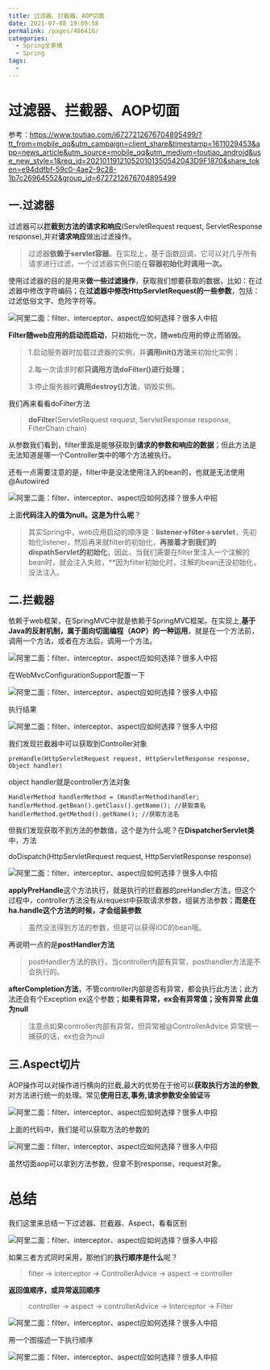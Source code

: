 ```yaml
---
title: 过滤器、拦截器、AOP切面
date: 2021-07-08 19:09:58
permalink: /pages/486416/
categories:
  - Spring全家桶
  - Spring
tags:
  - 
---
```

# 过滤器、拦截器、AOP切面

参考：https://www.toutiao.com/i6727212676704895499/?tt_from=mobile_qq&utm_campaign=client_share&timestamp=1611029453&app=news_article&utm_source=mobile_qq&utm_medium=toutiao_android&use_new_style=1&req_id=202101191210520101350542043D9F1870&share_token=e94ddfbf-59c0-4ae2-9c28-1b7c26964552&group_id=6727212676704895499

## 一.过滤器

过滤器可以**拦截到方法的请求和响应**(ServletRequest request, ServletResponse response),并对**请求响应**做出过滤操作。

> 过滤器**依赖于servlet容器**。在实现上，基于函数回调，它可以对几乎所有请求进行过滤，一个过滤器实例只能在**容器初始化时调用一次。**

使用过滤器的目的是用来**做一些过滤操作**，获取我们想要获取的数据，比如：在过滤器中修改字符编码；在**过滤器中修改HttpServletRequest的一些参数**，包括：过滤低俗文字、危险字符等。

![阿里二面：filter、interceptor、aspect应如何选择？很多人中招](https://p3-tt.byteimg.com/origin/pgc-image/01f32e1b6dff4f66bffc53af821ed736?from=pc)

**Filter随web应用的启动而启动**，只初始化一次，随web应用的停止而销毁。

> 1.启动服务器时加载过滤器的实例，并**调用init()方法**来初始化实例；
>
> 2.每一次请求时都**只调用方法doFilter()进行处理**；
>
> 3.停止服务器时**调用destroy()方法**，销毁实例。

我们再来看看doFilter方法

> **doFilter**(ServletRequest request, ServletResponse response, FilterChain chain)

从参数我们看到，filter里面是能够获取到**请求的参数和响应的数据**；但此方法是无法知道是哪一个Controller类中的哪个方法被执行。

还有一点需要注意的是，filter中是没法使用注入的bean的，也就是无法使用@Autowired

![阿里二面：filter、interceptor、aspect应如何选择？很多人中招](https://p1-tt.byteimg.com/origin/pgc-image/1ea825806f9b48539e40356438d59fb2?from=pc)

上面**代码注入的值为null。这是为什么呢**？

> 其实Spring中，web应用启动的顺序是：**listener->filter->servlet**，先初始化listener，然后再来就filter的初始化，**再接着才到我们的dispathServlet的初始化**，因此，当我们需要在filter里注入一个注解的bean时，就会注入失败，**因为filter初始化时，注解的bean还没初始化，没法注入。

## 二.拦截器

依赖于web框架，在SpringMVC中就是依赖于SpringMVC框架。在实现上,**基于Java的反射机制，属于面向切面编程（AOP）的一种运用**，就是在一个方法前，调用一个方法，或者在方法后，调用一个方法。

![阿里二面：filter、interceptor、aspect应如何选择？很多人中招](https://p3-tt.byteimg.com/origin/pgc-image/c3ca6d39a44843c3b88534e09d525963?from=pc)



在WebMvcConfigurationSupport配置一下

![阿里二面：filter、interceptor、aspect应如何选择？很多人中招](https://p3-tt.byteimg.com/origin/pgc-image/a94aff8bd9874a4db7b8fee2b4e1eb7d?from=pc)



执行结果

![阿里二面：filter、interceptor、aspect应如何选择？很多人中招](https://p6-tt.byteimg.com/origin/pgc-image/e767e9004c344787a54f2f6f7e2aa6ef?from=pc)



我们发现拦截器中可以获取到Controller对象

```
preHandle(HttpServletRequest request, HttpServletResponse response, Object handler)
```

object handler就是controller方法对象

```
HandlerMethod handlerMethod = (HandlerMethod)handler;
handlerMethod.getBean().getClass().getName(); //获取类名
handlerMethod.getMethod().getName(); //获取方法名
```

但我们发现获取不到方法的参数值，这个是为什么呢？在**DispatcherServlet类**中，方法

doDispatch(HttpServletRequest request, HttpServletResponse response)

![阿里二面：filter、interceptor、aspect应如何选择？很多人中招](https://p1-tt.byteimg.com/origin/pgc-image/ddbd394664ed4b42a515ea1d8242b5bd?from=pc)



**applyPreHandle**这个方法执行，就是执行的拦截器的preHandler方法，但这个过程中，controller方法没有从request中获取请求参数，组装方法参数；**而是在ha.handle这个方法的时候，才会组装参数**

> 虽然没法得到方法的参数，但是可以获得IOC的bean哦。

再说明一点的是**postHandler方法**

> postHandler方法的执行，当controller内部有异常，posthandler方法是不会执行的。

**afterCompletion方法**，不管controller内部是否有异常，都会执行此方法；此方法还会有个Exception ex这个参数；**如果有异常，ex会有异常值；没有异常 此值为null**

> 注意点如果controller内部有异常，但异常被@ControllerAdvice 异常统一捕获的话，ex也会为null

## 三.Aspect切片

AOP操作可以对操作进行横向的拦截,最大的优势在于他可以**获取执行方法的参数**,对方法进行统一的处理。常见**使用日志,事务,请求参数安全验证**等

![阿里二面：filter、interceptor、aspect应如何选择？很多人中招](https://p6-tt.byteimg.com/origin/pgc-image/977d65b42ec445418be9033b45bcc660?from=pc)



上面的代码中，我们是可以获取方法的参数的

![阿里二面：filter、interceptor、aspect应如何选择？很多人中招](https://p6-tt.byteimg.com/origin/pgc-image/e0ca9d6635d94516a2688b4742b23134?from=pc)



虽然切面aop可以拿到方法参数，但拿不到response，request对象。

# 总结

我们这里来总结一下过滤器、拦截器、Aspect，看看区别

![阿里二面：filter、interceptor、aspect应如何选择？很多人中招](https://p1-tt.byteimg.com/origin/pgc-image/e8f97e5a29a54882a3189bc5a21e8015?from=pc)



如果三者方式同时采用，那他们的**执行顺序是什么**呢？

> filter -> interceptor -> ControllerAdvice -> aspect -> controller

**返回值顺序，或异常返回顺序**

> controller -> aspect -> controllerAdvice -> Interceptor -> Filter

![阿里二面：filter、interceptor、aspect应如何选择？很多人中招](https://p3-tt.byteimg.com/origin/pgc-image/495aae2f77af41e5b90df4545bbcf011?from=pc)



用一个图描述一下执行顺序

![阿里二面：filter、interceptor、aspect应如何选择？很多人中招](https://p6-tt.byteimg.com/origin/pgc-image/8701b36673e94fc887f403f35783f06d?from=pc)